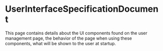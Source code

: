 # UserInterfaceSpecificationDocument
This page contains details about the UI components found on the user management page, the behavior of the page when using these components, what will be shown to the user at startup.
